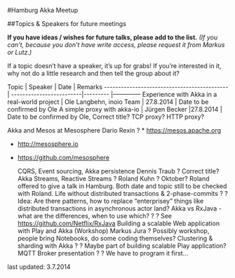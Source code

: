 #Hamburg Akka Meetup


##Topics & Speakers for future meetings


__If you have ideas / wishes for future talks, please add to the list.__ _(If you can’t, because you don’t have write access, please request it from Markus or Lutz.)_


If a topic doesn’t have a speaker, it’s up for grabs! If you’re interested in it, why not do a little research and then tell the group about it? 




Topic                                        | Speaker                  | Date      | Remarks
-------------------------------------------- | -------------------------|---------  |–––––––––
Experience with Akka in a real-world project | Ole Langbehn, inoio Team | 27.8.2014 | Date to be confirmed by Ole
A simple proxy with akka-io                  | Jürgen Becker            |27.8.2014  | Date to be confirmed by Ole, Correct title? TCP proxy? HTTP proxy?



Akka and Mesos at Mesosphere
	Dario Rexin
	?
	* https://mesos.apache.org
* http://mesosphere.io
* https://github.com/mesosphere


	CQRS, Event sourcing, Akka persistence
	Dennis Traub
	?
	Correct title?
	Akka Streams, Reactive Streams ?
	Roland Kuhn
	?
	Oktober?
Roland offered to give a talk in Hamburg.
Both date and topic still to be checked with Roland.
	Life without distributed transactions & 2-phase-commits
	?
	?
	Idea: Are there patterns, how to replace “enterprisey” things like distributed transactions in asynchronous actor land?
	Akka vs RxJava - what are the differences, when to use which?
	?
	?
	See https://github.com/Netflix/RxJava
	Building a scalable Web application with Play and Akka (Workshop)
	Markus Jura
	?
	Possibly workshop, people bring Notebooks, do some coding themselves?
	Clustering & sharding with Akka
	?
	?
	Maybe part of building scalable Play application?
	MQTT Broker presentation
	?
	?
	We have to program it first…


	



last updated: 3.7.2014